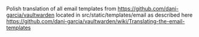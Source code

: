 Polish translation of all email templates from https://github.com/dani-garcia/vaultwarden located in src/static/templates/email as described here https://github.com/dani-garcia/vaultwarden/wiki/Translating-the-email-templates